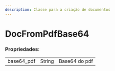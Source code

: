 ```yaml
---
description: Classe para a criação de documentos
---
```


# DocFromPdfBase64

### Propriedades:

|             |        |               |
| ----------- | ------ | ------------- |
| base64\_pdf | String | Base64 do pdf |
